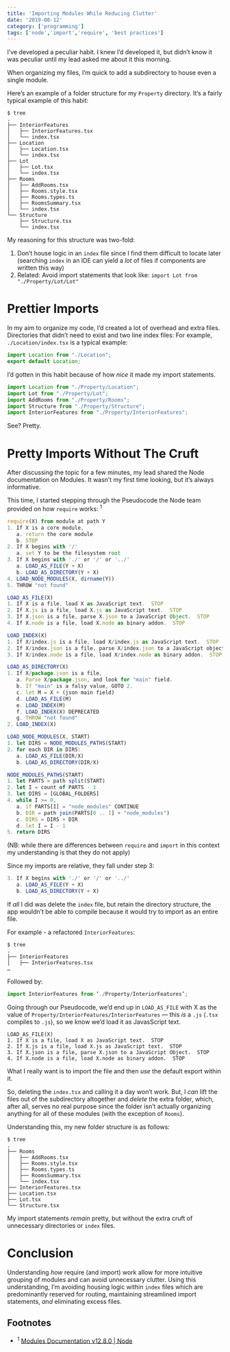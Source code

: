 ```yaml
---
title: 'Importing Modules While Reducing Clutter'
date: '2019-08-12'
category: ['programming']
tags: ['node','import','require', 'best practices']
---
```


I’ve developed a peculiar habit. I knew I’d developed it, but didn’t know it was peculiar until my lead asked me about it this morning.

When organizing my files, I’m quick to add a subdirectory to house even a single module.

Here’s an example of a folder structure for my `Property` directory. It’s a fairly typical example of this habit:
```
$ tree
.
├── InteriorFeatures
│   ├── InteriorFeatures.tsx
│   └── index.tsx
├── Location
│   ├── Location.tsx
│   └── index.tsx
├── Lot
│   ├── Lot.tsx
│   └── index.tsx
├── Rooms
│   ├── AddRooms.tsx
│   ├── Rooms.style.tsx
│   ├── Rooms.types.ts
│   ├── RoomsSummary.tsx
│   └── index.tsx
└── Structure
    ├── Structure.tsx
    └── index.tsx
```

My reasoning for this structure was two-fold:
1. Don’t house logic in an `index` file since I find them difficult to locate later (searching `index` in an IDE can yield a _lot_ of files if components are written this way)
2. Related: Avoid import statements that look like: `import Lot from "./Property/Lot/Lot"`

# Prettier Imports
In my aim to organize my code, I’d created a lot of overhead and extra files. Directories that didn’t need to exist and two line index files: For example, `./Location/index.tsx` is a typical example:
``` javascript
import Location from "./Location";
export default Location;
```

I’d gotten in this habit because of how _nice_ it made my import statements.
```javascript
import Location from "./Property/Location";
import Lot from "./Property/Lot";
import AddRooms from "./Property/Rooms";
import Structure from "./Property/Structure";
import InteriorFeatures from "./Property/InteriorFeatures";
```

See? Pretty.

# Pretty Imports Without The Cruft
After discussing the topic for a few minutes, my lead shared the Node documentation on Modules. It wasn’t my first time looking, but it’s always informative.

This time, I started stepping through the Pseudocode the Node team provided on how `require` works: <sup>1</sup>
``` javascript
require(X) from module at path Y
1. If X is a core module,
   a. return the core module
   b. STOP
2. If X begins with '/'
   a. set Y to be the filesystem root
3. If X begins with './' or '/' or '../'
   a. LOAD_AS_FILE(Y + X)
   b. LOAD_AS_DIRECTORY(Y + X)
4. LOAD_NODE_MODULES(X, dirname(Y))
5. THROW "not found"

LOAD_AS_FILE(X)
1. If X is a file, load X as JavaScript text.  STOP
2. If X.js is a file, load X.js as JavaScript text.  STOP
3. If X.json is a file, parse X.json to a JavaScript Object.  STOP
4. If X.node is a file, load X.node as binary addon.  STOP

LOAD_INDEX(X)
1. If X/index.js is a file, load X/index.js as JavaScript text.  STOP
2. If X/index.json is a file, parse X/index.json to a JavaScript object. STOP
3. If X/index.node is a file, load X/index.node as binary addon.  STOP

LOAD_AS_DIRECTORY(X)
1. If X/package.json is a file,
   a. Parse X/package.json, and look for "main" field.
   b. If "main" is a falsy value, GOTO 2.
   c. let M = X + (json main field)
   d. LOAD_AS_FILE(M)
   e. LOAD_INDEX(M)
   f. LOAD_INDEX(X) DEPRECATED
   g. THROW "not found"
2. LOAD_INDEX(X)

LOAD_NODE_MODULES(X, START)
1. let DIRS = NODE_MODULES_PATHS(START)
2. for each DIR in DIRS:
   a. LOAD_AS_FILE(DIR/X)
   b. LOAD_AS_DIRECTORY(DIR/X)

NODE_MODULES_PATHS(START)
1. let PARTS = path split(START)
2. let I = count of PARTS - 1
3. let DIRS = [GLOBAL_FOLDERS]
4. while I >= 0,
   a. if PARTS[I] = "node_modules" CONTINUE
   b. DIR = path join(PARTS[0 .. I] + "node_modules")
   c. DIRS = DIRS + DIR
   d. let I = I - 1
5. return DIRS
```
(NB: while there are differences between `require` and `import` in this context my understanding is that they do not apply)

Since my imports are relative, they fall under step 3:
```javascript
3. If X begins with './' or '/' or '../'
   a. LOAD_AS_FILE(Y + X)
   b. LOAD_AS_DIRECTORY(Y + X)
```

If _all_ I did was delete the `index` file, but retain the directory structure, the app wouldn’t be able to compile because it would try to import as an entire file.

For example - a refactored `InteriorFeatures`:
```
$ tree
.
├── InteriorFeatures
│   ├── InteriorFeatures.tsx
…
```
Followed by:
```javascript
import InteriorFeatures from ‘./Property/InteriorFeatures’;
```

Going through our Pseudocode, we’d end up in `LOAD_AS_FILE` with X as the value of `Property/InteriorFeatures/InteriorFeatures` — this _is_ a `.js` (`.tsx` compiles to `.js`), so we know we’d load it as JavasScript text.

```
LOAD_AS_FILE(X)
1. If X is a file, load X as JavaScript text.  STOP
2. If X.js is a file, load X.js as JavaScript text.  STOP
3. If X.json is a file, parse X.json to a JavaScript Object.  STOP
4. If X.node is a file, load X.node as binary addon.  STOP
```

What I really want is to import the file and then _use_ the default export within it.

So, deleting  the `index.tsx` and calling it a day won’t work. But, I _can_ lift the files out of the subdirectory altogether and _delete_ the extra folder, which, after all, serves no real purpose since the folder isn’t actually organizing anything for all of these modules (with the exception of `Rooms`).

Understanding this, my new folder structure is as follows:
```
$ tree
.
├── Rooms
│   ├── AddRooms.tsx
│   ├── Rooms.style.tsx
│   ├── Rooms.types.ts
│   ├── RoomsSummary.tsx
│   └── index.tsx
├── InteriorFeatures.tsx
├── Location.tsx
├── Lot.tsx
└── Structure.tsx
```

My import statements _remain_ pretty, but without the extra cruft of unnecessary directories or `index` files.

# Conclusion
Understanding _how_ require (and import) work allow for more intuitive grouping of modules and can avoid unnecessary clutter. Using this understanding, I’m avoiding housing logic within `index` files which are predominantly reserved for routing, maintaining streamlined import statements, _and_ eliminating excess files.

## Footnotes
*  <sup>1</sup> [Modules Documentation v12.8.0 | Node](https://nodejs.org/api/modules.html#modules_all_together)

